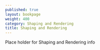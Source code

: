 ```yaml
---
published: true
layout: bookpage
weight: 400
category: Shaping and Rendering
title: Shaping and Rendering
---
```


Place holder for Shaping and Rendering info

